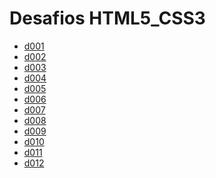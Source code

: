 # Desafios HTML5_CSS3

<ul>
    <li><a href="https://kryotsz.github.io/Exercicios_Curso_em_Video/HTML5_CSS3/Desafios/d001">d001</a></li>
    <li><a href="https://kryotsz.github.io/Exercicios_Curso_em_Video/HTML5_CSS3/Desafios/d002">d002</a></li>
    <li><a href="https://kryotsz.github.io/Exercicios_Curso_em_Video/HTML5_CSS3/Desafios/d003">d003</a></li>
    <li><a href="https://kryotsz.github.io/Exercicios_Curso_em_Video/HTML5_CSS3/Desafios/d004">d004</a></li>
    <li><a href="https://kryotsz.github.io/Exercicios_Curso_em_Video/HTML5_CSS3/Desafios/d005">d005</a></li>
    <li><a href="https://kryotsz.github.io/Exercicios_Curso_em_Video/HTML5_CSS3/Desafios/d006">d006</a></li>
    <li><a href="https://kryotsz.github.io/Exercicios_Curso_em_Video/HTML5_CSS3/Desafios/d007">d007</a></li>
    <li><a href="https://kryotsz.github.io/Exercicios_Curso_em_Video/HTML5_CSS3/Desafios/d008">d008</a></li>
    <li><a href="https://kryotsz.github.io/Exercicios_Curso_em_Video/HTML5_CSS3/Desafios/d009">d009</a></li>
    <li><a href="https://kryotsz.github.io/Exercicios_Curso_em_Video/HTML5_CSS3/Desafios/d010">d010</a></li>
    <li><a href="https://kryotsz.github.io/Exercicios_Curso_em_Video/HTML5_CSS3/Desafios/d011">d011</a></li>
    <li><a href="https://kryotsz.github.io/Exercicios_Curso_em_Video/HTML5_CSS3/Desafios/d012">d012</a></li>
</ul>